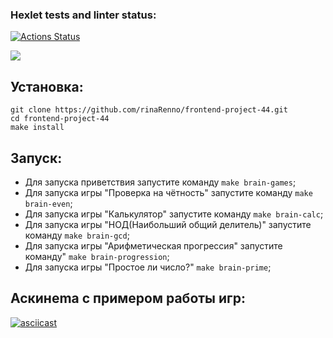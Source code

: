 ### Hexlet tests and linter status:
[![Actions Status](https://github.com/rinaRenno/frontend-project-44/workflows/hexlet-check/badge.svg)](https://github.com/rinaRenno/frontend-project-44/actions)

<a href="https://codeclimate.com/github/rinaRenno/frontend-project-44/maintainability"><img src="https://api.codeclimate.com/v1/badges/3783a0f1840c5f6d3f33/maintainability" /></a>

## Установка: 
```
git clone https://github.com/rinaRenno/frontend-project-44.git
cd frontend-project-44
make install
```

## Запуск:

- Для запуска приветствия запустите команду ``` make brain-games ```;
- Для запуска игры "Проверка на чётность" запустите команду ``` make brain-even ```;
- Для запуска игры "Калькулятор" запустите команду ``` make brain-calc ```;
- Для запуска игры "НОД(Наибольший общий делитель)" запустите команду ``` make brain-gcd ```;
- Для запуска игры "Арифметическая прогрессия" запустите команду" ``` make brain-progression ```;
- Для запуска игры "Простое ли число?" ``` make brain-prime ```;

## Аскинеma c примером работы игр:
[![asciicast](https://asciinema.org/a/yNaBWTWdFqZDsjURRsWbL2wL9.svg)](https://asciinema.org/a/yNaBWTWdFqZDsjURRsWbL2wL9)

